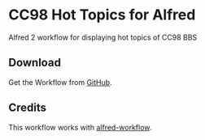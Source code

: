 # CC98 Hot Topics for Alfred
Alfred 2 workflow for displaying hot topics of CC98 BBS

## Download

Get the Workflow from [GitHub](https://github.com/VcamX/alfred-cc98-hot-topic/releases).

## Credits

This workflow works with [alfred-workflow](https://github.com/deanishe/alfred-workflow).